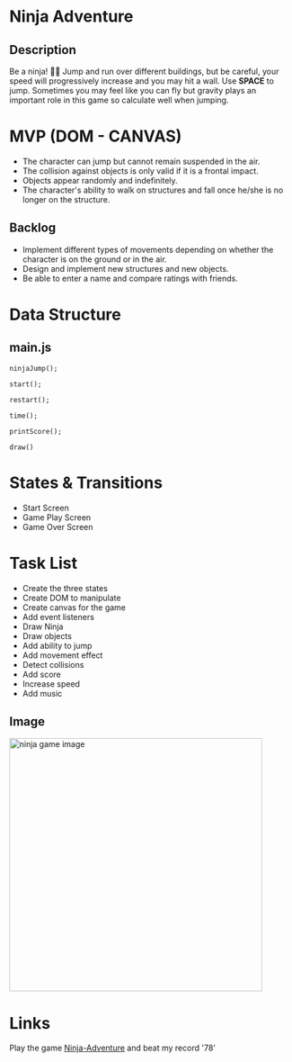 # Ninja Adventure
## Description
Be a ninja! 🥷🏽
Jump and run over different buildings, but be careful, your speed will progressively increase and you may hit a wall.
Use **SPACE** to jump. Sometimes you may feel like you can fly but gravity plays an important role in this game so calculate well when jumping.

# MVP (DOM - CANVAS)
* The character can jump but cannot remain suspended in the air.
* The collision against objects is only valid if it is a frontal impact.
* Objects appear randomly and indefinitely.
* The character's ability to walk on structures and fall once he/she is no longer on the structure.

## Backlog
* Implement different types of movements depending on whether the character is on the ground or in the air.
* Design and implement new structures and new objects.
* Be able to enter a name and compare ratings with friends.

# Data Structure
## main.js
```
ninjaJump();

start();

restart();

time();

printScore();

draw()
```

# States & Transitions
* Start Screen
* Game Play Screen
* Game Over Screen


# Task List
* Create the three states
* Create DOM to manipulate
* Create canvas for the game
* Add event listeners
* Draw Ninja
* Draw objects
* Add ability to jump
* Add movement effect
* Detect collisions
* Add score
* Increase speed
* Add music

## Image

<img width="450" alt="ninja game image" src="./img/background/Captura de Pantalla 2021-06-17 a la(s) 6.58.07 p. m.png">

# Links
Play the game [Ninja-Adventure](https://humberto1212.github.io/ninja-adventure/ ) and beat my record '78'